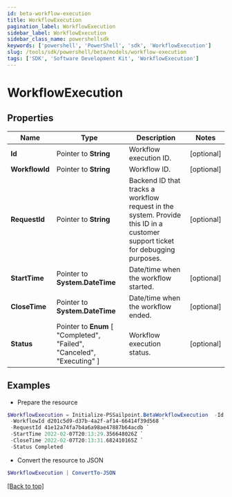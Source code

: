 ```yaml
---
id: beta-workflow-execution
title: WorkflowExecution
pagination_label: WorkflowExecution
sidebar_label: WorkflowExecution
sidebar_class_name: powershellsdk
keywords: ['powershell', 'PowerShell', 'sdk', 'WorkflowExecution'] 
slug: /tools/sdk/powershell/beta/models/workflow-execution
tags: ['SDK', 'Software Development Kit', 'WorkflowExecution']
---
```



# WorkflowExecution

## Properties

Name | Type | Description | Notes
------------ | ------------- | ------------- | -------------
**Id** |  Pointer to **String** | Workflow execution ID. | [optional] 
**WorkflowId** |  Pointer to **String** | Workflow ID. | [optional] 
**RequestId** |  Pointer to **String** | Backend ID that tracks a workflow request in the system. Provide this ID in a customer support ticket for debugging purposes. | [optional] 
**StartTime** |  Pointer to **System.DateTime** | Date/time when the workflow started. | [optional] 
**CloseTime** |  Pointer to **System.DateTime** | Date/time when the workflow ended. | [optional] 
**Status** |  Pointer to  **Enum** [  "Completed",    "Failed",    "Canceled",    "Executing" ] | Workflow execution status. | [optional] 

## Examples

- Prepare the resource
```powershell
$WorkflowExecution = Initialize-PSSailpoint.BetaWorkflowExecution  -Id b393f4e2-4785-4d7f-ab27-3a6b8ded4c81 `
 -WorkflowId d201c5d9-d37b-4a2f-af14-66414f39d568 `
 -RequestId 41e12a74fa7b4a6a98ae47887b64acdb `
 -StartTime 2022-02-07T20:13:29.356648026Z `
 -CloseTime 2022-02-07T20:13:31.682410165Z `
 -Status Completed
```

- Convert the resource to JSON
```powershell
$WorkflowExecution | ConvertTo-JSON
```


[[Back to top]](#) 

